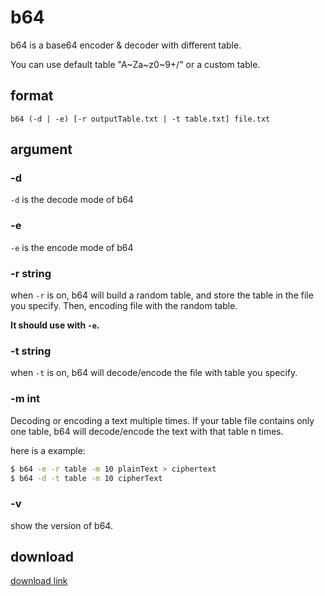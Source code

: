# b64
b64 is a base64 encoder & decoder with different table. 

You can use default table "A\~Za\~z0~9+/" or a custom table.

## format
```
b64 (-d | -e) [-r outputTable.txt | -t table.txt] file.txt
```

## argument
### -d
```-d``` is the decode mode of b64

### -e
```-e``` is the encode mode of b64

### -r string
when ```-r``` is on, b64 will build a random table, and store the table in the file you specify. Then, encoding file with the random table.

**It should use with ```-e```.**

### -t string
when ```-t``` is on, b64 will decode/encode the file with table you specify.

### -m int
Decoding or encoding  a text multiple times. If your table file contains only one table, b64 will decode/encode the text with that table n times.

here is a example:

```bash
$ b64 -e -r table -m 10 plainText > ciphertext
$ b64 -d -t table -m 10 cipherText
```

### -v
show the version of b64.

## download
[download link](https://github.com/FrozenKP/b64/releases/tag/1.0)
